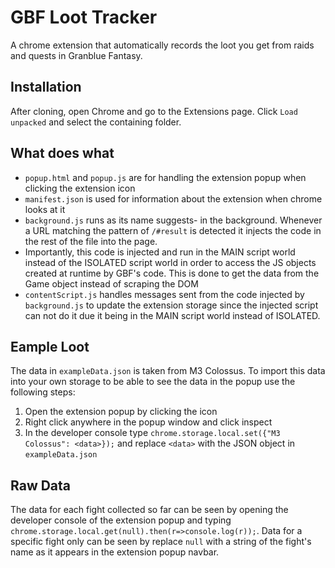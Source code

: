 # GBF Loot Tracker

A chrome extension that automatically records the loot you get from raids and quests in Granblue Fantasy.

## Installation
After cloning, open Chrome and go to the Extensions page. Click `Load unpacked` and select the containing folder.

## What does what

- `popup.html` and `popup.js` are for handling the extension popup when clicking the extension icon
- `manifest.json` is used for information about the extension when chrome looks at it
- `background.js` runs as its name suggests- in the background. Whenever a URL matching the pattern of `/#result` is detected it injects the code in the rest of the file into the page.
 - Importantly, this code is injected and run in the MAIN script world instead of the ISOLATED script world in order to access the JS objects created at runtime by GBF's code. This is done to get the data from the Game object instead of scraping the DOM
- `contentScript.js` handles messages sent from the code injected by `background.js` to update the extension storage since the injected script can not do it due it being in the MAIN script world instead of ISOLATED.

## Eample Loot

The data in `exampleData.json` is taken from M3 Colossus. To import this data into your own storage to be able to see the data in the popup use the following steps:
1. Open the extension popup by clicking the icon
2. Right click anywhere in the popup window and click inspect
3. In the developer console type `chrome.storage.local.set({"M3 Colossus": <data>});` and replace `<data>` with the JSON object in `exampleData.json`

## Raw Data
The data for each fight collected so far can be seen by opening the developer console of the extension popup and typing `chrome.storage.local.get(null).then(r=>console.log(r));`. Data for a specific fight only can be seen by replace `null` with a string of the fight's name as it appears in the extension popup navbar.